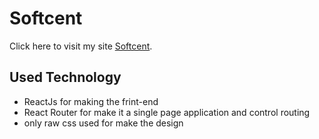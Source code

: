 # Softcent

Click here to visit my site [Softcent](https://softcent.netlify.app/).

## Used Technology
* ReactJs for making the frint-end
* React Router for make it a single page application and control routing
* only raw css used for make the design 


